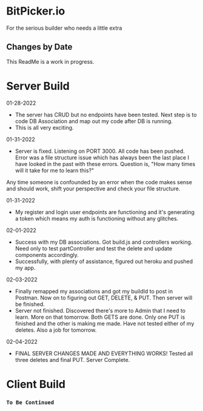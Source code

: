 # BitPicker.io
For the serious builder who needs a little extra

## Changes by Date

This ReadMe is a work in progress. 

# Server Build

01-28-2022
- The server has CRUD but no endpoints have been tested. Next step is to code DB Association and map out my code after DB is running. 
- This is all very exciting. 

01-31-2022
- Server is fixed. Listening on PORT 3000. All code has been pushed. Error was a file structure issue which has always been the last place I have looked in the past with these errors. Question is, "How many times will it take for me to learn this?"

Any time someone is confounded by an error when the code makes sense and should work, shift your perspective and check your file structure.

01-31-2022
- My register and login user endpoints are functioning and it's generating a token which means my auth is functioning without any glitches. 

02-01-2022
- Success with my DB associations. Got build.js and controllers working. Need only to test partController and test the delete and update components accordingly. 
- Successfully, with plenty of assistance, figured out heroku and pushed my app. 

02-03-2022
- Finally remapped my associations and got my buildId to post in Postman. Now on to figuring out GET, DELETE, & PUT. Then server will be finished.
- Server not finished. Discovered there's more to Admin that I need to learn. More on that tomorrow. Both GETS are done. Only one PUT is finished and the other is making me made. Have not tested either of my deletes. Also a job for tomorrow.

02-04-2022
- FINAL SERVER CHANGES MADE AND EVERYTHING WORKS! Tested all three deletes and final PUT. Server Complete. 

# Client Build

### `To Be Continued`
